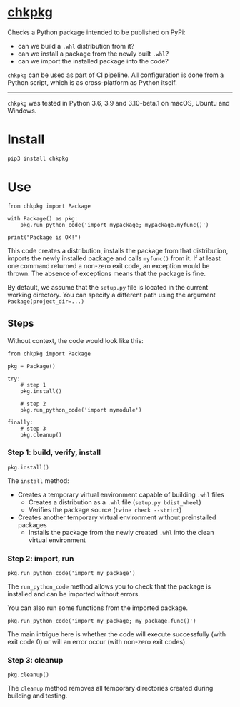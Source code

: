 # [chkpkg](https://github.com/rtmigo/chkpkg_py#readme)

Checks a Python package intended to be published on PyPi:

- can we build a `.whl` distribution from it?
- сan we install a package from the newly built `.whl`?
- can we import the installed package into the code?

`chkpkg` can be used as part of CI pipeline. All configuration is done from a
Python script, which is as cross-platform as Python itself.


---

`chkpkg` was tested in Python 3.6, 3.9 and 3.10-beta.1 on macOS, Ubuntu and
Windows.

# Install

``` bash
pip3 install chkpkg
```

# Use

``` python3
from chkpkg import Package

with Package() as pkg:
    pkg.run_python_code('import mypackage; mypackage.myfunc()')
    
print("Package is OK!")
```
This code creates a distribution, installs the package from that distribution, 
imports the newly installed package and calls `myfunc()` from it. If at least 
one command returned a non-zero exit code, an exception would be thrown. 
The absence of exceptions means that the package is fine.

By default, we assume that the `setup.py` file is located in the current working 
directory. You can specify a different path using the argument `Package(project_dir=...)` 

## Steps

Without context, the code would look like this:

``` python3
from chkpkg import Package

pkg = Package()

try:
    # step 1
    pkg.install()
    
    # step 2   
    pkg.run_python_code('import mymodule')

finally:
    # step 3
    pkg.cleanup()    
```

### Step 1: build, verify, install

``` python3
pkg.install()
```

The `install` method:

- Creates a temporary virtual environment capable of building `.whl` files
    - Creates a distribution as a `.whl` file (`setup.py bdist_wheel`)
    - Verifies the package source (`twine check --strict`)    
- Creates another temporary virtual environment without preinstalled packages
    - Installs the package from the newly created `.whl` into the clean virtual
      environment

### Step 2: import, run

``` python3
pkg.run_python_code('import my_package')
```

The `run_python_code` method allows you to check that the package is installed
and can be imported without errors.

You can also run some functions from the imported package.

``` python3
pkg.run_python_code('import my_package; my_package.func()')
```

The main intrigue here is whether the code will execute successfully (with exit
code 0) or will an error occur (with non-zero exit codes).

### Step 3: cleanup

``` python3
pkg.cleanup()
```

The `cleanup` method removes all temporary directories created during building
and testing.


